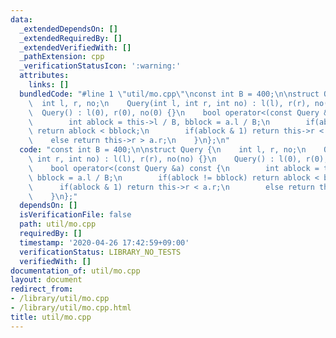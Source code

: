 ```yaml
---
data:
  _extendedDependsOn: []
  _extendedRequiredBy: []
  _extendedVerifiedWith: []
  _pathExtension: cpp
  _verificationStatusIcon: ':warning:'
  attributes:
    links: []
  bundledCode: "#line 1 \"util/mo.cpp\"\nconst int B = 400;\n\nstruct Query {\n  \
    \  int l, r, no;\n    Query(int l, int r, int no) : l(l), r(r), no(no) {}\n  \
    \  Query() : l(0), r(0), no(0) {}\n    bool operator<(const Query &a) const {\n\
    \        int ablock = this->l / B, bblock = a.l / B;\n        if(ablock != bblock)\
    \ return ablock < bblock;\n        if(ablock & 1) return this->r < a.r;\n    \
    \    else return this->r > a.r;\n    }\n};\n"
  code: "const int B = 400;\n\nstruct Query {\n    int l, r, no;\n    Query(int l,\
    \ int r, int no) : l(l), r(r), no(no) {}\n    Query() : l(0), r(0), no(0) {}\n\
    \    bool operator<(const Query &a) const {\n        int ablock = this->l / B,\
    \ bblock = a.l / B;\n        if(ablock != bblock) return ablock < bblock;\n  \
    \      if(ablock & 1) return this->r < a.r;\n        else return this->r > a.r;\n\
    \    }\n};"
  dependsOn: []
  isVerificationFile: false
  path: util/mo.cpp
  requiredBy: []
  timestamp: '2020-04-26 17:42:59+09:00'
  verificationStatus: LIBRARY_NO_TESTS
  verifiedWith: []
documentation_of: util/mo.cpp
layout: document
redirect_from:
- /library/util/mo.cpp
- /library/util/mo.cpp.html
title: util/mo.cpp
---
```

